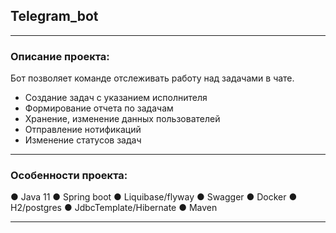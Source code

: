 ## Telegram_bot
***
### Описание проекта:
Бот позволяет команде отслеживать работу над задачами в чате.
  + Создание задач с указанием исполнителя
  + Формирование отчета по задачам
  + Хранение, изменение данных пользователей
  + Отправление нотификаций 
  + Изменение статусов задач

***
### Особенности проекта:
  ●	Java 11
  ●	Spring boot
  ●	Liquibase/flyway
  ●	Swagger
  ●	Docker
  ●	H2/postgres
  ●	JdbcTemplate/Hibernate
  ●	Maven

***

